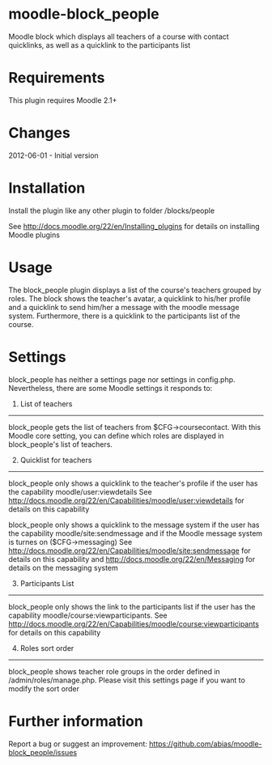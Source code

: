moodle-block_people
===================
Moodle block which displays all teachers of a course with contact quicklinks, as well as a quicklink to the participants list


Requirements
============
This plugin requires Moodle 2.1+


Changes
=======
2012-06-01 - Initial version


Installation
============
Install the plugin like any other plugin to folder
/blocks/people

See http://docs.moodle.org/22/en/Installing_plugins for details on installing Moodle plugins


Usage
=====
The block_people plugin displays a list of the course's teachers grouped by roles. The block shows the teacher's avatar, a quicklink to his/her profile and a quicklink to send him/her a message with the moodle message system. Furthermore, there is a quicklink to the participants list of the course.


Settings
========
block_people has neither a settings page nor settings in config.php. Nevertheless, there are some Moodle settings it responds to:

1. List of teachers
-------------------
block_people gets the list of teachers from $CFG->coursecontact. With this Moodle core setting, you can define which roles are displayed in block_people's list of teachers.

2. Quicklist for teachers
-------------------------
block_people only shows a quicklink to the teacher's profile if the user has the capability moodle/user:viewdetails
See http://docs.moodle.org/22/en/Capabilities/moodle/user:viewdetails for details on this capability

block_people only shows a quicklink to the message system if the user has the capability moodle/site:sendmessage and if the Moodle message system is turnes on ($CFG->messaging)
See http://docs.moodle.org/22/en/Capabilities/moodle/site:sendmessage for details on this capability and http://docs.moodle.org/22/en/Messaging for details on the messaging system

3. Participants List
--------------------
block_people only shows the link to the participants list if the user has the capability moodle/course:viewparticipants.
See http://docs.moodle.org/22/en/Capabilities/moodle/course:viewparticipants for details on this capability

4. Roles sort order
-------------------
block_people shows teacher role groups in the order defined in /admin/roles/manage.php. Please visit this settings page if you want to modify the sort order


Further information
===================
Report a bug or suggest an improvement: https://github.com/abias/moodle-block_people/issues
